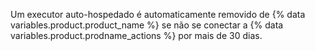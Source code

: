 Um executor auto-hospedado é automaticamente removido de {% data variables.product.product_name %} se não se conectar a {% data variables.product.prodname_actions %} por mais de 30 dias.
